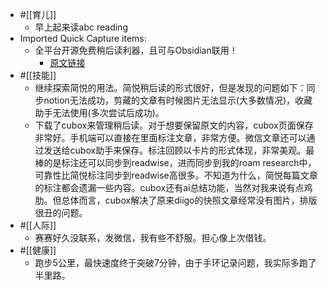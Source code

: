 - #[[育儿]]
    - 早上起来读abc reading
- Imported Quick Capture items:
    - 全平台开源免费稍后读利器，且可与Obsidian联用！
        - [原文链接](https://weibo.com/ttarticle/p/show?id=2309404856291217506751)
- #[[技能]]
    - 继续探索简悦的用法。简悦稍后读的形式很好，但是发现的问题如下：同步notion无法成功，剪藏的文章有时候图片无法显示(大多数情况)，收藏助手无法使用(多次尝试后成功)。
    - 下载了cubox来管理稍后读。对于想要保留原文的内容，cubox页面保存非常好。手机端可以直接在里面标注文章，非常方便。微信文章还可以通过发送给cubox助手来保存。标注回顾以卡片的形式体现，非常美观。最棒的是标注还可以同步到readwise，进而同步到我的roam research中，可靠性比简悦标注同步到readwise高很多。不知道为什么，简悦每篇文章的标注都会遗漏一些内容。cubox还有ai总结功能，当然对我来说有点鸡肋。但总体而言，cubox解决了原来diigo的快照文章经常没有图片，排版很丑的问题。
- #[[人际]]
    - 赛赛好久没联系，发微信，我有些不舒服。担心像上次借钱。
- #[[健康]]
    - 跑步5公里，最快速度终于突破7分钟，由于手环记录问题，我实际多跑了半里路。 
